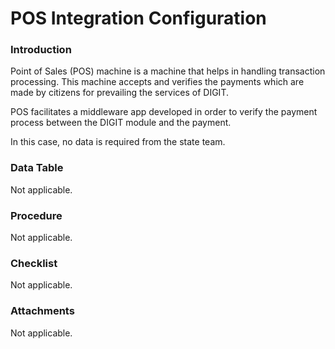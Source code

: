 # POS Integration Configuration

### Introduction

Point of Sales \(POS\) machine is a machine that helps in handling transaction processing. This machine accepts and verifies the payments which are made by citizens for prevailing the services of DIGIT.

POS facilitates a middleware app developed in order to verify the payment process between the DIGIT module and the payment.

In this case, no data is required from the state team.

### Data Table

Not applicable.

### Procedure

Not applicable.

### Checklist

Not applicable.

### Attachments

Not applicable.

